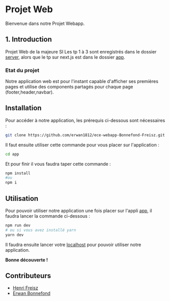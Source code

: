 # Projet Web

Bienvenue dans notre Projet Webapp.

## 1. Introduction
Projet Web de la majeure SI
Les tp 1 à 3 sont enregistrés dans le dossier [server](https://github.com/erwan1812/ece-webapp-Bonnefond-Freisz/tree/master/server), alors que le tp sur next.js est dans le dossier [app](https://github.com/erwan1812/ece-webapp-Bonnefond-Freisz/tree/master/app).

### Etat du projet

Notre application web est pour l'instant capable d'afficher ses premières pages et utilise des components partagés pour chaque page (footer,header,navbar).
## Installation
Pour accéder à notre application, les prérequis ci-dessous sont nécessaires :
```bash
git clone https://github.com/erwan1812/ece-webapp-Bonnefond-Freisz.git
```
Il faut ensuite utiliser cette commande pour vous placer sur l'application :
```bash
cd app
```
Et pour finir il vous faudra taper cette commande :
```bash
npm install
#ou
npm i
```
## Utilisation
Pour pouvoir utiliser notre application une fois placer sur l'appli  [app](https://github.com/erwan1812/ece-webapp-Bonnefond-Freisz/tree/master/app), il faudra lancer la commande ci-dessous :
```bash
npm run dev
# ou si vous avez installé yarn
yarn dev
```
Il faudra ensuite lancer votre [localhost](http://localhost:3000) pour pouvoir utiliser notre application.

**Bonne découverte !**
## Contributeurs
- [Henri Freisz](https://github.com/henrifreisz)
- [Erwan Bonnefond](https://github.com/erwan1812)